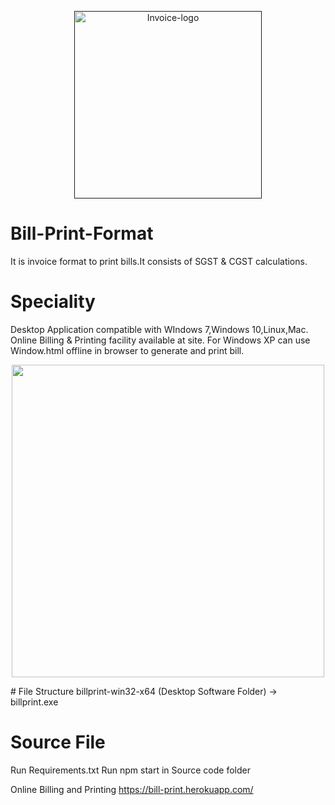 <p align="center">
  <a href="" rel="noopener">
 <img width=300px src="https://cdn3.iconfinder.com/data/icons/monosign/142/invoice-512.png" alt="Invoice-logo"></a>
</p>

# Bill-Print-Format
It is invoice format to print bills.It consists of SGST & CGST calculations.

# Speciality
Desktop Application compatible with WIndows 7,Windows 10,Linux,Mac.
Online Billing & Printing facility available at site.
For Windows XP can use Window.html offline in browser to generate and print bill.

<p align="center">
<img src ="./Invoice.jpg" width = 500px>
</p>
# File Structure
billprint-win32-x64 (Desktop Software Folder) -> billprint.exe

# Source File
Run Requirements.txt
Run npm start in Source code folder

Online Billing and Printing
https://bill-print.herokuapp.com/

